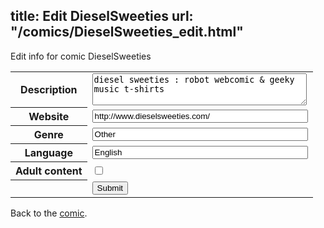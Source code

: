 title: Edit DieselSweeties
url: "/comics/DieselSweeties_edit.html"
---
Edit info for comic DieselSweeties

<form name="comic" action="http://gaepostmail.appspot.com/comic/" method="post">
<table class="comicinfo">
<tr>
<th>Description</th><td><textarea name="description" cols="40" rows="3">diesel sweeties : robot webcomic &amp; geeky music t-shirts</textarea></td>
</tr>
<tr>
<th>Website</th><td><input type="text" name="url" value="http://www.dieselsweeties.com/" size="40"/></td>
</tr>
<tr>
<th>Genre</th><td><input type="text" name="genre" value="Other" size="40"/></td>
</tr>
<tr>
<th>Language</th><td><input type="text" name="language" value="English" size="40"/></td>
</tr>
<tr>
<th>Adult content</th><td><input type="checkbox" name="adult" value="adult" /></td>
</tr>
<tr>
<th></th><td>
<input type="hidden" name="comic" value="DieselSweeties" />
<input type="submit" name="submit" value="Submit" />
</td>
</tr>
</table>
</form>

Back to the [comic](DieselSweeties.html).
